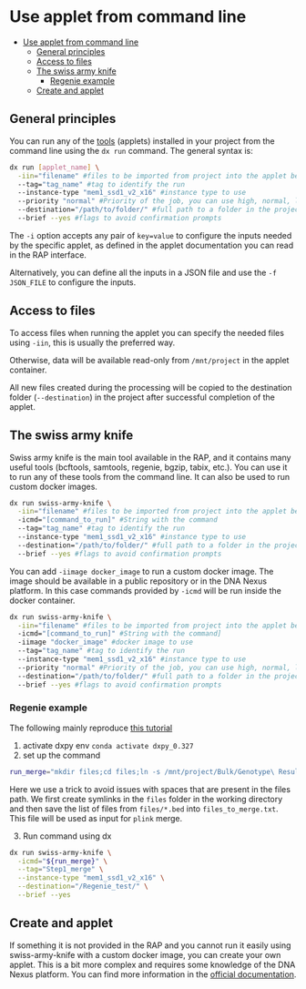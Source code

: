 # Use applet from command line

- [Use applet from command line](#use-applet-from-command-line)
  - [General principles](#general-principles)
  - [Access to files](#access-to-files)
  - [The swiss army knife](#the-swiss-army-knife)
    - [Regenie example](#regenie-example)
  - [Create and applet](#create-and-applet)

## General principles

You can run any of the [tools](https://ukbiobank.dnanexus.com/panx/tools) (applets) installed in your project from the command line using the `dx run` command. The general syntax is:

```bash
dx run [applet_name] \
  -iin="filename" #files to be imported from project into the applet before run (aka input files)
  --tag="tag_name" #tag to identify the run
  --instance-type "mem1_ssd1_v2_x16" #instance type to use
  --priority "normal" #Priority of the job, you can use high, normal, low. High cost more
  --destination="/path/to/folder/" #full path to a folder in the project to store generated data
  --brief --yes #flags to avoid confirmation prompts
```

The `-i` option accepts any pair of `key=value` to configure the inputs needed by the specific applet, as defined in the applet documentation you can read in the RAP interface.

Alternatively, you can define all the inputs in a JSON file and use the `-f JSON_FILE` to configure the inputs.

## Access to files

To access files when running the applet you can specify the needed files using `-iin`, this is usually the preferred way. 

Otherwise, data will be available read-only from `/mnt/project` in the applet container. 

All new files created during the processing will be copied to the destination folder (`--destination`) in the project after successful completion of the applet.

## The swiss army knife

Swiss army knife is the main tool available in the RAP, and it contains many useful tools (bcftools, samtools, regenie, bgzip, tabix, etc.). You can use it to run any of these tools from the command line. It can also be used to run custom docker images.

```bash
dx run swiss-army-knife \
  -iin="filename" #files to be imported from project into the applet before run (aka input files). Can be repeated
  -icmd="[command_to_run]" #String with the command
  --tag="tag_name" #tag to identify the run
  --instance-type "mem1_ssd1_v2_x16" #instance type to use
  --destination="/path/to/folder/" #full path to a folder in the project to store generated data
  --brief --yes #flags to avoid confirmation prompts
```

You can add `-iimage docker_image` to run a custom docker image. The image should be available in a public repository or in the DNA Nexus platform. In this case commands provided by `-icmd` will be run inside the docker container.

```bash
dx run swiss-army-knife \
  -iin="filename" #files to be imported from project into the applet before run (aka input files). Can be repeated
  -icmd="[command_to_run]" #String with the command]
  -iimage "docker_image" #docker image to use
  --tag="tag_name" #tag to identify the run
  --instance-type "mem1_ssd1_v2_x16" #instance type to use
  --priority "normal" #Priority of the job, you can use high, normal, low. High cost more
  --destination="/path/to/folder/" #full path to a folder in the project to store generated data
  --brief --yes #flags to avoid confirmation prompts
```

### Regenie example

The following mainly reproduce [this tutorial](https://www.youtube.com/watch?v=762PVlyZJ-U)

1. activate dxpy env `conda activate dxpy_0.327`
2. set up the command

  ```bash
  run_merge="mkdir files;cd files;ln -s /mnt/project/Bulk/Genotype\ Results/Genotype\ calls/ukb22418_c* ./;cd ..;ls files/*.bed | sed 's/.bed//g' > files_to_merge.txt;plink --merge-list files_to_merge.txt --make-bed --autosome-xy --out ukb22418_c1_22_v2_merged;rm files_to_merge.txt;"
  ```

  Here we use a trick to avoid issues with spaces that are present in the files path. We first create symlinks in the `files` folder in the working directory and then save the list of files from `files/*.bed` into `files_to_merge.txt`. This file will be used as input for `plink` merge.

3. Run command using dx

  ```bash
  dx run swiss-army-knife \
    -icmd="${run_merge}" \
    --tag="Step1_merge" \
    --instance-type "mem1_ssd1_v2_x16" \
    --destination="/Regenie_test/" \
    --brief --yes
  ```

## Create and applet

If something it is not provided in the RAP and you cannot run it easily using swiss-army-knife with a custom docker image, you can create your own applet. This is a bit more complex and requires some knowledge of the DNA Nexus platform. You can find more information in the [official documentation](https://documentation.dnanexus.com/developer/apps).